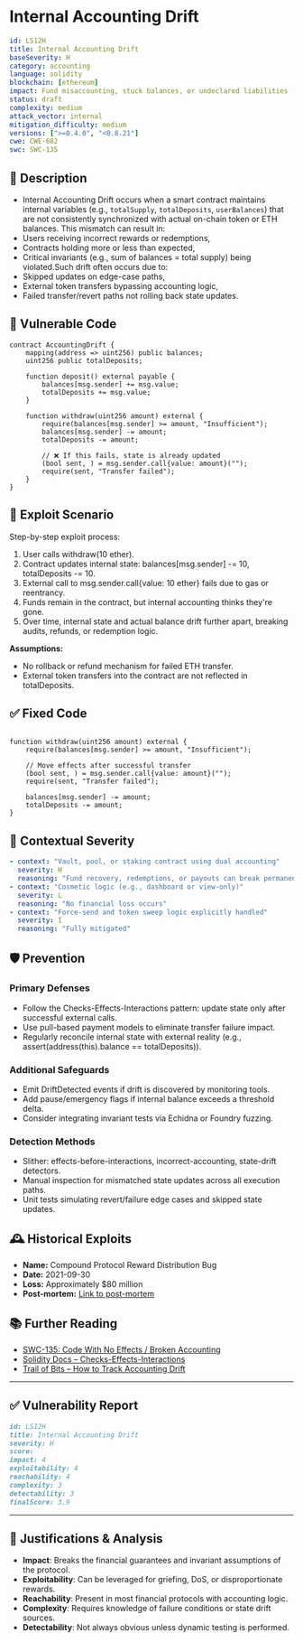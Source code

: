 #  Internal Accounting Drift

```YAML
id: LS12H
title: Internal Accounting Drift 
baseSeverity: H
category: accounting
language: solidity
blockchain: [ethereum]
impact: Fund misaccounting, stuck balances, or undeclared liabilities
status: draft
complexity: medium
attack_vector: internal
mitigation_difficulty: medium
versions: [">=0.4.0", "<0.8.21"]
cwe: CWE-682
swc: SWC-135
```

## 📝 Description

- Internal Accounting Drift occurs when a smart contract maintains internal variables (e.g., `totalSupply`, `totalDeposits`, `userBalances`) that are not consistently synchronized with actual on-chain token or ETH balances. This mismatch can result in:
- Users receiving incorrect rewards or redemptions,
- Contracts holding more or less than expected,
- Critical invariants (e.g., sum of balances = total supply) being violated.Such drift often occurs due to:
- Skipped updates on edge-case paths,
- External token transfers bypassing accounting logic,
- Failed transfer/revert paths not rolling back state updates.

## 🚨 Vulnerable Code

```solidity
contract AccountingDrift {
    mapping(address => uint256) public balances;
    uint256 public totalDeposits;

    function deposit() external payable {
        balances[msg.sender] += msg.value;
        totalDeposits += msg.value;
    }

    function withdraw(uint256 amount) external {
        require(balances[msg.sender] >= amount, "Insufficient");
        balances[msg.sender] -= amount;
        totalDeposits -= amount;

        // ❌ If this fails, state is already updated
        (bool sent, ) = msg.sender.call{value: amount}("");
        require(sent, "Transfer failed");
    }
}
```

## 🧪 Exploit Scenario

Step-by-step exploit process:

1. User calls withdraw(10 ether).
2. Contract updates internal state: balances[msg.sender] -= 10, totalDeposits -= 10.
3. External call to msg.sender.call{value: 10 ether} fails due to gas or reentrancy.
4. Funds remain in the contract, but internal accounting thinks they're gone.
5. Over time, internal state and actual balance drift further apart, breaking audits, refunds, or redemption logic.

**Assumptions:**

- No rollback or refund mechanism for failed ETH transfer.
- External token transfers into the contract are not reflected in totalDeposits.

## ✅ Fixed Code

```solidity

function withdraw(uint256 amount) external {
    require(balances[msg.sender] >= amount, "Insufficient");

    // Move effects after successful transfer
    (bool sent, ) = msg.sender.call{value: amount}("");
    require(sent, "Transfer failed");

    balances[msg.sender] -= amount;
    totalDeposits -= amount;
}
```

## 🧭 Contextual Severity

```yaml
- context: "Vault, pool, or staking contract using dual accounting"
  severity: H
  reasoning: "Fund recovery, redemptions, or payouts can break permanently"
- context: "Cosmetic logic (e.g., dashboard or view-only)"
  severity: L
  reasoning: "No financial loss occurs"
- context: "Force-send and token sweep logic explicitly handled"
  severity: I
  reasoning: "Fully mitigated"
```

## 🛡️ Prevention

### Primary Defenses

- Follow the Checks-Effects-Interactions pattern: update state only after successful external calls.
- Use pull-based payment models to eliminate transfer failure impact.
- Regularly reconcile internal state with external reality (e.g., assert(address(this).balance == totalDeposits)).

### Additional Safeguards

- Emit DriftDetected events if drift is discovered by monitoring tools.
- Add pause/emergency flags if internal balance exceeds a threshold delta.
- Consider integrating invariant tests via Echidna or Foundry fuzzing.

### Detection Methods

- Slither: effects-before-interactions, incorrect-accounting, state-drift detectors.
- Manual inspection for mismatched state updates across all execution paths.
- Unit tests simulating revert/failure edge cases and skipped state updates.

## 🕰️ Historical Exploits

- **Name:** Compound Protocol Reward Distribution Bug 
- **Date:** 2021-09-30 
- **Loss:** Approximately $80 million 
- **Post-mortem:** [Link to post-mortem](https://cryptoslate.com/how-the-tiniest-of-errors-resulted-in-an-80-million-loss-for-compound-finance/) 


## 📚 Further Reading

- [SWC-135: Code With No Effects / Broken Accounting](https://swcregistry.io/docs/SWC-135) 
- [Solidity Docs – Checks-Effects-Interactions](https://docs.soliditylang.org/en/latest/security-considerations.html#use-the-checks-effects-interactions-pattern) 
- [Trail of Bits – How to Track Accounting Drift](https://blog.trailofbits.com/) 

---

## ✅ Vulnerability Report

```markdown
id: LS12H
title: Internal Accounting Drift 
severity: H
score:
impact: 4         
exploitability: 4 
reachability: 4   
complexity: 3     
detectability: 3  
finalScore: 3.9
```

---

## 📄 Justifications & Analysis

- **Impact**: Breaks the financial guarantees and invariant assumptions of the protocol.
- **Exploitability**: Can be leveraged for griefing, DoS, or disproportionate rewards.
- **Reachability**: Present in most financial protocols with accounting logic.
- **Complexity**: Requires knowledge of failure conditions or state drift sources.
- **Detectability**: Not always obvious unless dynamic testing is performed.
